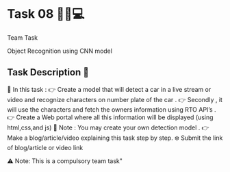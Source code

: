 # Task 08 👨🏻💻

Team Task

Object Recognition using CNN model

## Task Description 📄

📌 In this task :
👉 Create a model that will detect a car in a live stream or video and recognize characters on number plate of the car .
👉 Secondly , it will use the characters and fetch the owners information using RTO API’s .
👉 Create a Web portal where all this information will be displayed (using html,css,and js)
📌 Note : You may create your own detection model .
👉 Make a blog/article/video explaining this task step by step. 
❄️ Submit the link of blog/article or video link

⚠️ Note: This is a compulsory team task"


